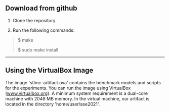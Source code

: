 ## Download from github

1. Clone the repository

   > 

2. Run the following commands:

> $ make
>
> $ sudo make install

---

## Using the VirtualBox Image

The image 'stlmc-artifact.ova' contains the benchmark models and scripts for the experiments. You can run the image using VirtualBox (www.virtualbox.org). A minimum system requirement is a dual-core machine with 2048 MB memory. In the virtual machine, our artifact is located in the directory 'home/user/ase2021'.